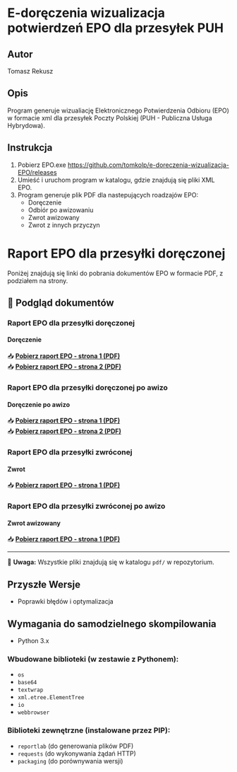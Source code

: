 # E-doręczenia wizualizacja potwierdzeń EPO dla przesyłek PUH

## Autor
Tomasz Rekusz

## Opis
Program generuje wizualiację Elektronicznego Potwierdzenia Odbioru (EPO) w formacie xml dla przesyłek Poczty Polskiej (PUH - Publiczna Usługa Hybrydowa).

## Instrukcja
1. Pobierz EPO.exe https://github.com/tomkolp/e-doreczenia-wizualizacja-EPO/releases
2. Umieść i uruchom program w katalogu, gdzie znajdują się pliki XML EPO.
3. Program generuje plik PDF dla nastepujących roadzajów EPO:
   - Doręczenie
   - Odbiór po awizowaniu
   - Zwrot awizowany
   - Zwrot z innych przyczyn
  
# Raport EPO dla przesyłki doręczonej

Poniżej znajdują się linki do pobrania dokumentów EPO w formacie PDF, z podziałem na strony.

## 📄 Podgląd dokumentów

### Raport EPO dla przesyłki doręczonej
#### Doręczenie
📥 **[Pobierz raport EPO - strona 1 (PDF)](pdf/doreczenie.pdf)**  
📥 **[Pobierz raport EPO - strona 2 (PDF)](pdf/doreczenie.pdf)**  

### Raport EPO dla przesyłki doręczonej po awizo
#### Doręczenie po awizo
📥 **[Pobierz raport EPO - strona 1 (PDF)](pdf/doreczenie_po_awizo.pdf)**  
📥 **[Pobierz raport EPO - strona 2 (PDF)](pdf/doreczenie_po_awizo.pdf)**  

### Raport EPO dla przesyłki zwróconej
#### Zwrot
📥 **[Pobierz raport EPO - strona 1 (PDF)](pdf/zwrot.pdf)**  

### Raport EPO dla przesyłki zwróconej po awizo
#### Zwrot awizowany
📥 **[Pobierz raport EPO - strona 1 (PDF)](pdf/zwrot_awizowany.pdf)**  

---

📌 **Uwaga:** Wszystkie pliki znajdują się w katalogu `pdf/` w repozytorium.



## Przyszłe Wersje
- Poprawki błędów i optymalizacja

## Wymagania do samodzielnego skompilowania
- Python 3.x

### Wbudowane biblioteki (w zestawie z Pythonem):
- `os`
- `base64`
- `textwrap`
- `xml.etree.ElementTree`
- `io`
- `webbrowser`

### Biblioteki zewnętrzne (instalowane przez PIP):
- `reportlab` (do generowania plików PDF)
- `requests` (do wykonywania żądań HTTP)
- `packaging` (do porównywania wersji)
